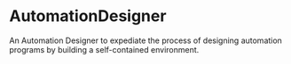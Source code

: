 # AutomationDesigner
An Automation Designer to expediate the process of designing automation programs by building a self-contained environment.
